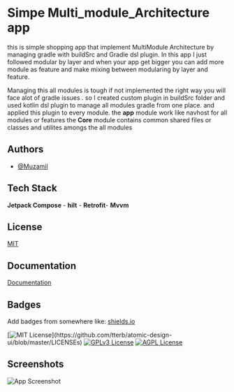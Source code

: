  
# Simpe Multi_module_Architecture app

 this is simple shopping app that implement MultiModule Architecture by managing gradle with buildSrc
 and Gradle dsl plugin.
 In this app I just followed modular by layer and when your app get bigger you can add more module as feature and make mixing between modularing by layer and feature.


 Managing this all modules is tough if not implemented the right way 
 you will face alot of gradle issues .
 so I created custom plugin in  buildSrc folder and used kotlin dsl plugin to manage all modules gradle from one place.
 and applied this plugin to every module.
 the **app** module work like navhost for all modules or features
 the  **Core** module contains common shared files or classes and utilites
 amongs the all modules

 

 

## Authors

- [@Muzamil](https://github.com/Muzamilabdallah)

 
## Tech Stack

**Jetpack Compose** -
**hilt** -
**Retrofit**-
**Mvvm**
 
## License

[MIT](https://choosealicense.com/licenses/mit/)


 


## Documentation

[Documentation](https://linktodocumentation)


## Badges

Add badges from somewhere like: [shields.io](https://shields.io/)

[![MIT License](https://img.shields.io/apm/l/atomic-design-ui.svg?)](https://github.com/tterb/atomic-design-ui/blob/master/LICENSEs)
[![GPLv3 License](https://img.shields.io/badge/License-GPL%20v3-yellow.svg)](https://opensource.org/licenses/)
[![AGPL License](https://img.shields.io/badge/license-AGPL-blue.svg)](http://www.gnu.org/licenses/agpl-3.0)


## Screenshots

![App Screenshot](https://via.placeholder.com/468x300?text=App+Screenshot+Here)
